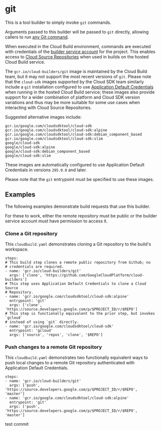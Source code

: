 # git

This is a tool builder to simply invoke `git` commands.

Arguments passed to this builder will be passed to `git` directly, allowing
callers to run [any Git command](https://git-scm.com/docs).

When executed in the Cloud Build environment, commands are executed with
credentials of the [builder service
account](https://cloud.google.com/cloud-build/docs/permissions) for the
project. This enables access to [Cloud Source
Repositories](https://cloud.google.com/source-repositories) when used in builds
on the hosted Cloud Build service.

The `gcr.io/cloud-builders/git` image is maintained by the Cloud Build team, but
it may not support the most recent versions of `git`. Please note that the
`cloud-sdk` images supported by the Cloud SDK team similarly include a `git`
installation configured to use [Application Default
Credentials](https://cloud.google.com/docs/authentication/production) when
running in the hosted Cloud Build service; these images also provide support for
a wider combination of platform and Cloud SDK version variations and thus may be
more suitable for some use cases when interacting with Cloud Source
Repositories.

Suggested alternative images include:

    gcr.io/google.com/cloudsdktool/cloud-sdk
    gcr.io/google.com/cloudsdktool/cloud-sdk:alpine
    gcr.io/google.com/cloudsdktool/cloud-sdk:debian_component_based
    gcr.io/google.com/cloudsdktool/cloud-sdk:slim
    google/cloud-sdk
    google/cloud-sdk:alpine
    google/cloud-sdk:debian_component_based
    google/cloud-sdk:slim

These images are automatically configured to use Application Default Credentials
in versions `295.0.0` and later.

Please note that the `git` entrypoint must be specified to use these images.

## Examples

The following examples demonstrate build requests that use this builder.

For these to work, either the remote repository must be public or the builder
service account must have permission to access it.

### Clone a Git repository

This `cloudbuild.yaml` demonstrates cloning a Git repository to the build's
workspace.

```
steps:
# This build step clones a remote public repository from Github; no
# credentials are required.
- name: 'gcr.io/cloud-builders/git'
  args: ['clone', 'https://github.com/GoogleCloudPlatform/cloud-builders']
# This step uses Application Default Credentials to clone a Cloud Source
# Repository.
- name: 'gcr.io/google.com/cloudsdktool/cloud-sdk:alpine'
  entrypoint: 'git'
  args: ['clone', 'https://source.developers.google.com/p/$PROJECT_ID/r/$REPO']
# This step is functionally equivalent to the prior step, but invokes `gcloud`
# instead of using `git` directly.
- name: 'gcr.io/google.com/cloudsdktool/cloud-sdk'
  entrypoint: 'gcloud'
  args: ['source', 'repos', 'clone', '$REPO']
```

### Push changes to a remote Git repository

This `cloudbuild.yaml` demonstrates two functionally equivalent ways to push
local changes to a remote Git repository authenticated with Application Default
Credentials.

```
steps:
- name: 'gcr.io/cloud-builders/git'
  args: ['push', 'https://source.developers.google.com/p/$PROJECT_ID/r/$REPO', 'master']
- name: 'gcr.io/google.com/cloudsdktool/cloud-sdk:alpine'
  entrypoint: 'git'
  args: ['push', 'https://source.developers.google.com/p/$PROJECT_ID/r/$REPO', 'master']
```



test commit
